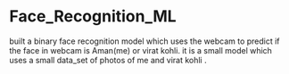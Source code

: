 # Face_Recognition_ML
built a binary face recognition model which uses the webcam to predict if the face in webcam is Aman(me) or virat kohli.
it is a small model which uses a small data_set of photos of me and virat kohli .
